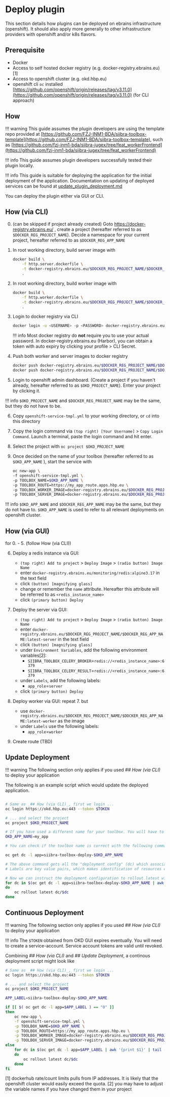 # Deploy plugin

This section details how plugins can be deployed on ebrains infrastructure (openshift). It should also apply more generally to other infrastructure providers with openshift and/or k8s flavors.

## Prerequisite

- Docker
- Access to self hosted docker registry (e.g. docker-registry.ebrains.eu) [1]
- Access to openshift cluster (e.g. okd.hbp.eu)
- openshift cli `oc` installed [https://github.com/openshift/origin/releases/tag/v3.11.0](https://github.com/openshift/origin/releases/tag/v3.11.0) (for CLI approach)


## How

!!! warning
    This guide assumes the plugin developers are using the template repo provided at [https://github.com/FZJ-INM1-BDA/siibra-toolbox-template](https://github.com/FZJ-INM1-BDA/siibra-toolbox-template), such as [https://github.com/fzj-inm1-bda/siibra-jugex/tree/feat_workerFrontend](https://github.com/fzj-inm1-bda/siibra-jugex/tree/feat_workerFrontend)

!!! info
    This guide assumes plugin developers successfully tested their plugin locally.

!!! info
    This guide is suitable for deploying the application for the initial deployment of the application. Documentation on updating of deployed services can be found at [update_plugin_deployment.md](update_plugin_deployment.md)

You can deploy the plugin either via GUI or CLI.

## How (via CLI)

0. (can be skipped if project already created) Goto https://docker-registry.ebrains.eu/ , create a project (hereafter referred to as `$DOCKER_REG_PROJECT_NAME`). Decide a namespace for your current project, hereafter referred to as `$DOCKER_REG_APP_NAME`

1. In root working directory, build server image with

    ```sh
    docker build \
        -f http.server.dockerfile \
        -t docker-registry.ebrains.eu/$DOCKER_REG_PROJECT_NAME/$DOCKER_REG_APP_NAME:latest-server \
        .
    ```
2. In root working directory, build worker image with

    ```sh
    docker build \
        -f http.worker.dockerfile \
        -t docker-registry.ebrains.eu/$DOCKER_REG_PROJECT_NAME/$DOCKER_REG_APP_NAME:latest-worker \
        .
    ```
3. Login to docker registry via CLI

    ```sh
    docker login -u <USERNAME> -p <PASSWORD> docker-registry.ebrains.eu
    ```

    !!! info
        Most docker registry do **not** require you to use your actual password. In docker-registry.ebrains.eu (Harbor), you can obtain a token with auto expiry by clicking your profile > CLI Secret.

4. Push both worker and server images to docker registry

    ```sh
    docker push docker-registry.ebrains.eu/$DOCKER_REG_PROJECT_NAME/$DOCKER_REG_APP_NAME:latest-worker 
    docker push docker-registry.ebrains.eu/$DOCKER_REG_PROJECT_NAME/$DOCKER_REG_APP_NAME:latest-server 
    ```

5. Login to openshift admin dashboard. (Create a project if you haven't already, hereafter referred to as `$OKD_PROJECT_NAME`). Enter your project by clicking it.

!!! info
    `$OKD_PROJECT_NAME` and `$DOCKER_REG_PROJECT_NAME` may be the same, but they do not have to be.

6. Copy `openshift-service-tmpl.yml` to your working directory, or `cd` into this directory

7. Copy the login command via `(top right) [Your Username]` > `Copy Login Command`. Launch a terminal, paste the login command and hit enter.

8. Select the project with `oc project $OKD_PROJECT_NAME`

9. Once decided on the name of your toolbox (hereafter referred to as `$OKD_APP_NAME` ), start the service with 
    ```sh
    oc new-app \
    -f openshift-service-tmpl.yml \
    -p TOOLBOX_NAME=$OKD_APP_NAME \
    -p TOOLBOX_ROUTE=https://my_app_route.apps.hbp.eu \
    -p TOOLBOX_WORKER_IMAGE=docker-registry.ebrains.eu/$DOCKER_REG_PROJECT_NAME/$DOCKER_REG_APP_NAME:latest-worker \
    -p TOOLBOX_SERVER_IMAGE=docker-registry.ebrains.eu/$DOCKER_REG_PROJECT_NAME/$DOCKER_REG_APP_NAME:latest-server

    ```

!!! info
    `$OKD_APP_NAME` and `$DOCKER_REG_APP_NAME` may be the same, but they do not have to. `$OKD_APP_NAME` is used to refer to all relevant deployments on openshift cluster.

## How (via GUI)

for 0. - 5. (follow How (via CLI))

6. Deploy a redis instance via GUI:
    - `(top right) Add to project` > `Deploy Image` > `(radio button) Image Name`
    - enter `docker-registry.ebrains.eu/monitoring/redis:alpine3.17` in the text field
    - click `(button) [magnifying glass]`
    - change or remember the `name` attribute. Hereafter this attribute will be referred to as `<redis_instance_name>`
    - click `(primary button) Deploy`

7. Deploy the server via GUI:

    - `(top right) Add to project` > `Deploy Image` > `(radio button) Image Name`
    - enter `docker-registry.ebrains.eu/$DOCKER_REG_PROJECT_NAME/$DOCKER_REG_APP_NAME:latest-server` in the text field
    - click `(button) [magnifying glass]`
    - under `Environment Variables`, add the following environment variables[2]:
        - `SIIBRA_TOOLBOX_CELERY_BROKER`=`redis://<redis_instance_name>:6379`
        - `SIIBRA_TOOLBOX_CELERY_RESULT`=`redis://<redis_instance_name>:6379`
    - under `Labels`, add the following labels:
        - `app_role`=`server`
    - click `(primary button) Deploy`

8. Deploy worker via GUI: repeat 7. but
    - use `docker-registry.ebrains.eu/$DOCKER_REG_PROJECT_NAME/$DOCKER_REG_APP_NAME:latest-worker` as the image
    - under `Labels` use the following labels:
        - `app_role`=`worker`

9. Create route (TBD)

## Update Deployment

!!! warning
    The following section only applies if you used _## How (via CLI)_ to deploy your application

The following is an example script which would update the deployed application. 

```sh

# Same as _## How (via CLI)_, first we login ...
oc login https://okd.hbp.eu:443 --token $TOKEN

# ... and select the project
oc project $OKD_PROJECT_NAME

# If you have used a different name for your toolbox. You will have to update this
OKD_APP_NAME=my_app

# You can check if the toolbox name is correct with the following command (should print out three rows)

oc get dc -l app=siibra-toolbox-deploy-$OKD_APP_NAME

# The above command gets all the "deployment config" (dc) which associated with the label app=siibra-toolbox-deploy-$OKD_APP_NAME 
# Labels are key value pairs, which makes identification of resources easier

# Now we can instruct the deployment configuration to rollout latest with
for dc in $(oc get dc -l app=siibra-toolbox-deploy-$OKD_APP_NAME | awk '{print $1}' | tail -n +2)
do 
    oc rollout latest dc/$dc
done
```

## Continuous Deployment

!!! warning
    The following section only applies if you used _## How (via CLI)_ to deploy your application

!!! info
    The `$TOKEN` obtained from OKD GUI expires eventually. You will need to create a service-account. Service account tokens are valid until revoked.

Combining _## How (via CLI)_ and _## Update Deployment_, a continous deployment script might look like

```bash
# Same as _## How (via CLI)_, first we login ...
oc login https://okd.hbp.eu:443 --token $TOKEN

# ... and select the project
oc project $OKD_PROJECT_NAME

APP_LABEL=siibra-toolbox-deploy-$OKD_APP_NAME

if [[ $( oc get dc -l app=$APP_LABEL ) == "0" ]]
then
    oc new-app \
    -f openshift-service-tmpl.yml \
    -p TOOLBOX_NAME=$OKD_APP_NAME \
    -p TOOLBOX_ROUTE=https://my_app_route.apps.hbp.eu \
    -p TOOLBOX_WORKER_IMAGE=docker-registry.ebrains.eu/$DOCKER_REG_PROJECT_NAME/$DOCKER_REG_APP_NAME:latest-worker \
    -p TOOLBOX_SERVER_IMAGE=docker-registry.ebrains.eu/$DOCKER_REG_PROJECT_NAME/$DOCKER_REG_APP_NAME:latest-server
else
    for dc in $(oc get dc -l app=$APP_LABEL | awk '{print $1}' | tail -n +2)
    do 
        oc rollout latest dc/$dc
    done
fi

```

[1] dockerhub rate/count limits pulls from IP addresses. It is likely that the openshift cluster would easily exceed the quota. 
[2] you may have to adjust the variable names if you have changed them in your project

